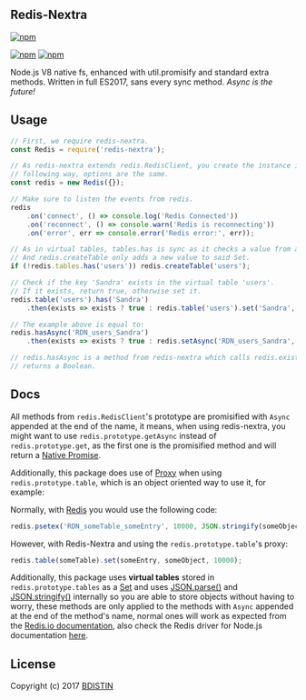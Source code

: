 ## Redis-Nextra

[![npm](https://nodei.co/npm/redis-nextra.png?downloads=true&stars=true)](https://nodei.co/npm/redis-nextra/)

[![npm](https://img.shields.io/npm/v/redis-nextra.svg?maxAge=3600)](https://www.npmjs.com/package/redis-nextra)
[![npm](https://img.shields.io/npm/dt/redis-nextra.svg?maxAge=3600)](https://www.npmjs.com/package/redis-nextra)

Node.js V8 native fs, enhanced with util.promisify and standard extra methods. Written in full ES2017, sans every sync method. *Async is the future!*

## Usage

```javascript
// First, we require redis-nextra.
const Redis = require('redis-nextra');

// As redis-nextra extends redis.RedisClient, you create the instance in the
// following way, options are the same.
const redis = new Redis({});

// Make sure to listen the events from redis.
redis
	.on('connect', () => console.log('Redis Connected'))
	.on('reconnect', () => console.warn('Redis is reconnecting'))
	.on('error', err => console.error('Redis error:', err));

// As in virtual tables, tables.has is sync as it checks a value from a Set.
// And redis.createTable only adds a new value to said Set.
if (!redis.tables.has('users')) redis.createTable('users');

// Check if the key 'Sandra' exists in the virtual table 'users'.
// If it exists, return true, otherwise set it.
redis.table('users').has('Sandra')
    .then(exists => exists ? true : redis.table('users').set('Sandra', { age: 21 }));

// The example above is equal to:
redis.hasAsync('RDN_users_Sandra')
    .then(exists => exists ? true : redis.setAsync('RDN_users_Sandra', JSON.stringify({ age: 21 })));

// redis.hasAsync is a method from redis-nextra which calls redis.exists and
// returns a Boolean.
```

## Docs

All methods from `redis.RedisClient`'s prototype are promisified with `Async` appended at the end of the name, it means, when using redis-nextra, you might want to use `redis.prototype.getAsync` instead of `redis.prototype.get`, as the first one is the promisified method and will return a [Native Promise](https://developer.mozilla.org/en-US/docs/Web/JavaScript/Guide/Using_promises).

Additionally, this package does use of [Proxy](https://developer.mozilla.org/en/docs/Web/JavaScript/Reference/Global_Objects/Proxy) when using `redis.prototype.table`, which is an object oriented way to use it, for example:

Normally, with [Redis](https://github.com/NodeRedis/node_redis) you would use the following code:

```javascript
redis.psetex('RDN_someTable_someEntry', 10000, JSON.stringify(someObject));
```

However, with Redis-Nextra and using the `redis.prototype.table`'s proxy:

```javascript
redis.table(someTable).set(someEntry, someObject, 10000);
```

Additionally, this package uses **virtual tables** stored in `redis.prototype.tables` as a [Set](https://developer.mozilla.org/en-US/docs/Web/JavaScript/Reference/Global_Objects/Set) and uses [JSON.parse()](https://developer.mozilla.org/en/docs/Web/JavaScript/Reference/Global_Objects/JSON/parse) and [JSON.stringify()](https://developer.mozilla.org/en-US/docs/Web/JavaScript/Reference/Global_Objects/JSON/stringify) internally so you are able to store objects without having to worry, these methods are only applied to the methods with `Async` appended at the end of the method's name, normal ones will work as expected from the [Redis.io documentation](https://redis.io/commands), also check the Redis driver for Node.js documentation [here](http://redis.js.org/).

## License

Copyright (c) 2017 [BDISTIN](https://github.com/bdistin)
